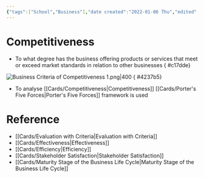 ```yaml
---
{"tags":["School","Business"],"date created":"2022-01-06 Thu","edited":"2023-04-06 Thu","dg-publish":true,"permalink":"/cards/competitiveness/","dgPassFrontmatter":true}
---
```


# Competitiveness

- To what degree has the business offering products or services that meet or exceed market standards in relation to other businesses
{ #c17dde}


![Business Criteria of Competitiveness 1.png|400](/img/user/Extras/Images/Business%20Criteria%20of%20Competitiveness%201.png)
{ #4237b5}


- To analyse [[Cards/Competitiveness\|Competitiveness]] [[Cards/Porter's Five Forces\|Porter's Five Forces]] framework is used

# Reference

- [[Cards/Evaluation with Criteria\|Evaluation with Criteria]]
- [[Cards/Effectiveness\|Effectiveness]]
- [[Cards/Efficiency\|Efficiency]]
- [[Cards/Stakeholder Satisfaction\|Stakeholder Satisfaction]]
- [[Cards/Maturity Stage of the Business Life Cycle\|Maturity Stage of the Business Life Cycle]]